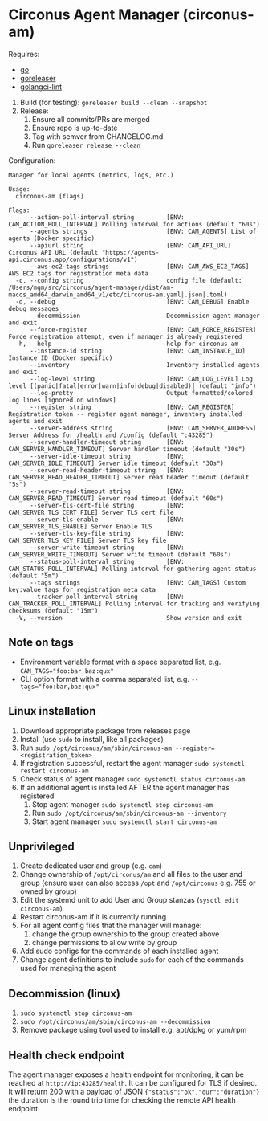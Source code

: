 # Circonus Agent Manager (circonus-am)

Requires:

* [go](https://go.dev/dl/)
* [goreleaser](https://goreleaser.com/install/)
* [golangci-lint](https://golangci-lint.run/usage/install/#local-installation)

1. Build (for testing): `goreleaser build --clean --snapshot`
1. Release:
   1. Ensure all commits/PRs are merged
   1. Ensure repo is up-to-date
   1. Tag with semver from CHANGELOG.md
   1. Run `goreleaser release --clean`

Configuration:

```text
Manager for local agents (metrics, logs, etc.)

Usage:
  circonus-am [flags]

Flags:
      --action-poll-interval string         [ENV: CAM_ACTION_POLL_INTERVAL] Polling interval for actions (default "60s")
      --agents strings                      [ENV: CAM_AGENTS] List of agents (Docker specific)
      --apiurl string                       [ENV: CAM_API_URL] Circonus API URL (default "https://agents-api.circonus.app/configurations/v1")
      --aws-ec2-tags strings                [ENV: CAM_AWS_EC2_TAGS] AWS EC2 tags for registration meta data
  -c, --config string                       config file (default: /Users/mgm/src/circonus/agent-manager/dist/am-macos_amd64_darwin_amd64_v1/etc/circonus-am.yaml|.json|.toml)
  -d, --debug                               [ENV: CAM_DEBUG] Enable debug messages
      --decommission                        Decommission agent manager and exit
      --force-register                      [ENV: CAM_FORCE_REGISTER] Force registration attempt, even if manager is already registered
  -h, --help                                help for circonus-am
      --instance-id string                  [ENV: CAM_INSTANCE_ID] Instance ID (Docker specific)
      --inventory                           Inventory installed agents and exit
      --log-level string                    [ENV: CAM_LOG_LEVEL] Log level [(panic|fatal|error|warn|info|debug|disabled)] (default "info")
      --log-pretty                          Output formatted/colored log lines [ignored on windows]
      --register string                     [ENV: CAM_REGISTER] Registration token -- register agent manager, inventory installed agents and exit
      --server-address string               [ENV: CAM_SERVER_ADDRESS] Server Address for /health and /config (default ":43285")
      --server-handler-timeout string       [ENV: CAM_SERVER_HANDLER_TIMEOUT] Server handler timeout (default "30s")
      --server-idle-timeout string          [ENV: CAM_SERVER_IDLE_TIMEOUT] Server idle timeout (default "30s")
      --server-read-header-timeout string   [ENV: CAM_SERVER_READ_HEADER_TIMEOUT] Server read header timeout (default "5s")
      --server-read-timeout string          [ENV: CAM_SERVER_READ_TIMEOUT] Server read timeout (default "60s")
      --server-tls-cert-file string         [ENV: CAM_SERVER_TLS_CERT_FILE] Server TLS cert file
      --server-tls-enable                   [ENV: CAM_SERVER_TLS_ENABLE] Server Enable TLS
      --server-tls-key-file string          [ENV: CAM_SERVER_TLS_KEY_FILE] Server TLS key file
      --server-write-timeout string         [ENV: CAM_SERVER_WRITE_TIMEOUT] Server write timeout (default "60s")
      --status-poll-interval string         [ENV: CAM_STATUS_POLL_INTERVAL] Polling interval for gathering agent status (default "5m")
      --tags strings                        [ENV: CAM_TAGS] Custom key:value tags for registration meta data
      --tracker-poll-interval string        [ENV: CAM_TRACKER_POLL_INTERVAL] Polling interval for tracking and verifying checksums (default "15m")
  -V, --version                             Show version and exit
  ```

## Note on tags

* Environment variable format with a space separated list, e.g. `CAM_TAGS="foo:bar baz:qux"`
* CLI option format with a comma separated list, e.g. `--tags="foo:bar,baz:qux"`

## Linux installation

1. Download appropriate package from releases page
1. Install (use `sudo` to install, like all packages)
1. Run `sudo /opt/circonus/am/sbin/circonus-am --register=<registration_token>`
1. If registration successful, restart the agent manager `sudo systemctl restart circonus-am`
1. Check status of agent manager `sudo systemctl status circonus-am`
1. If an additional agent is installed AFTER the agent manager has registered
   1. Stop agent manager `sudo systemctl stop circonus-am`
   1. Run `sudo /opt/circonus/am/sbin/circonus-am --inventory`
   1. Start agent manager `sudo systemctl start circonus-am`

## Unprivileged

1. Create dedicated user and group (e.g. `cam`)
1. Change ownership of `/opt/circonus/am` and all files to the user and group (ensure user can also access `/opt` and `/opt/circonus` e.g. 755 or owned by group)
1. Edit the systemd unit to add User and Group stanzas (`sysctl edit circonus-am`)
1. Restart circonus-am if it is currently running
1. For all agent config files that the manager will manage:
   1. change the group ownership to the group created above
   1. change permissions to allow write by group
1. Add sudo configs for the commands of each installed agent
1. Change agent definitions to include `sudo` for each of the commands used for managing the agent

## Decommission (linux)

1. `sudo systemctl stop circonus-am`
1. `sudo /opt/circonus/am/sbin/circonus-am --decommission`
1. Remove package using tool used to install e.g. apt/dpkg or yum/rpm

## Health check endpoint

The agent manager exposes a health endpoint for monitoring, it can be reached at `http://ip:43285/health`. It can be configured for TLS if desired. It will return 200 with a payload of JSON `{"status":"ok","dur":"duration"}` the duration is the round trip time for checking the remote API health endpoint.
